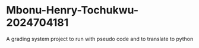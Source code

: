 # Mbonu-Henry-Tochukwu-2024704181
A grading system project to run with pseudo code and to translate to python
